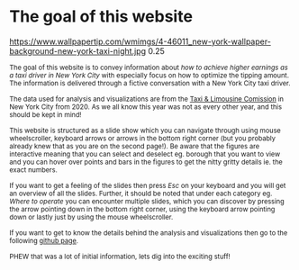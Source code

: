 # The goal of this website 

<backgroundimage>https://www.wallpapertip.com/wmimgs/4-46011_new-york-wallpaper-background-new-york-taxi-night.jpg</backgroundimage>
<backgroundimageopacity>0.25</backgroundimageopacity>

<sub>The goal of this website is to convey information about *how to achieve higher earnings as a taxi driver in New York City* with especially focus on how to optimize the tipping amount. The information is delivered through a fictive conversation with a New York City taxi driver. </sub>

<sub>The data used for analysis and visualizations are from the [Taxi & Limousine Comission](https://www1.nyc.gov/site/tlc/about/tlc-trip-record-data.page) in New York City from 2020. As we all know this year was not as every other year, and this should be kept in mind!</sub>

<sub>This website is structured as a slide show which you can navigate through using mouse wheelscroller, keyboard arrows or arrows in the bottom right corner (but you probably already knew that as you are on the second page!). </sub>
<sub> Be aware that the figures are interactive meaning that you can select and deselect eg. borough that you want to view and you can hover over points and bars in the figures to get the nitty gritty details ie. the exact numbers. </sub>

<sub>If you want to get a feeling of the slides then press *Esc* on your keyboard and you will get an overview of all the slides. Further, it should be noted that under each category eg. *Where to operate* you can encounter multiple slides, which you can discover by pressing the arrow pointing down in the bottom right corner, using the keyboard arrow pointing down or lastly just by using the mouse wheelscroller. </sub>

<sub>If you want to get to know the details behind the analysis and visualizations then go to the following [github page](https://github.com/MikkelMathiasen23/NYC_taxi_project).</sub>

<sub>PHEW that was a lot of initial information, lets dig into the exciting stuff! </sub>

